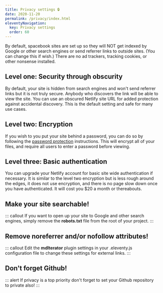 ```yaml
---
title: Privacy settings 🔒 
date: 2020-11-20
permalink: /privacy/index.html
eleventyNavigation:
  key: Privacy settings 
  order: 60 
---
```

By default, spacebook sites are set up so they will NOT get indexed by Google or other search engines or send referrer links to outside sites. (You can change this if wish.) There are no ad trackers, tracking cookies, or other nonsense installed. 

## Level one: Security through obscurity

By default, your site is hidden from search engines and won't send referrer links but it is not truly secure. Anybody who discovers the link will be able to view the site. You can use an obscured Netlify site URL for added protection against accidental discovery. This is the default setting and safe for many use cases. 

## Level two: Encryption

If you wish to you put your site behind a password, you can do so by following the [password protection](/encryption) instructions. This will encrypt all of your files, and require all users to enter a password before viewing. 

## Level three: Basic authentication

 You can upgrade your Netlify account for basic site wide authentication if necessary. It is similar to the level two encryption but is less rough around the edges, it does not use encryption, and there is no page slow down once you have authenticated. It will cost you $20 a month or thereabouts.


## Make your site searchable!

::: callout
If you want to open up your site to Google and other search engines, simply remove the **robots.txt** file from the root of your project. 
:::

## Remove noreferrer and/or nofollow attributes!

::: callout 
Edit the **mdIterator** plugin settings in your .eleventy.js configuration file to change these settings for external links.
:::

## Don't forget Github!

::: alert 
If privacy is a top priority don't forget to set your Github repository to private also!
:::
